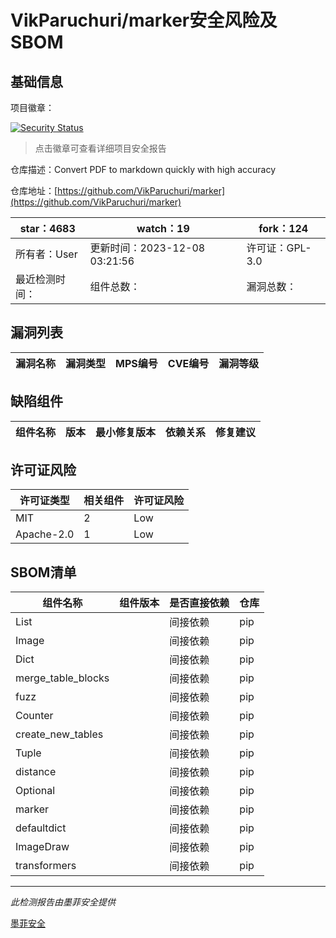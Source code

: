 # VikParuchuri/marker安全风险及SBOM

## 基础信息

项目徽章：

[![Security Status](https://www.murphysec.com/platform3/v31/badge/1734658009245634560.svg)](https://www.murphysec.com/console/report/1734657770417770496/1734658009245634560)

> 点击徽章可查看详细项目安全报告

仓库描述：Convert PDF to markdown quickly with high accuracy

仓库地址：[https://github.com/VikParuchuri/marker](https://github.com/VikParuchuri/marker)

| star：4683 | watch：19 | fork：124 |
| ----------- | -------------- | ------------ |
| 所有者：User | 更新时间：2023-12-08 03:21:56 | 许可证：GPL-3.0 |
| 最近检测时间： | 组件总数： | 漏洞总数： |




## 漏洞列表

| 漏洞名称 | 漏洞类型 | MPS编号 | CVE编号 | 漏洞等级 |
| ------- | ------ | ------- | ------ | ----- |





## 缺陷组件

| 组件名称 | 版本 | 最小修复版本 | 依赖关系 | 修复建议 |
| -------- | ---- | ------------ | -------- | -------- |





## 许可证风险

| 许可证类型 | 相关组件 | 许可证风险 |
| ---------- | -------- | ---------- |
|MIT|2|Low|
|Apache-2.0|1|Low|




## SBOM清单

| 组件名称 | 组件版本 | 是否直接依赖 | 仓库 |
| -------- | -------- | ------------ | ---- |
|List||间接依赖|pip|
|Image||间接依赖|pip|
|Dict||间接依赖|pip|
|merge_table_blocks||间接依赖|pip|
|fuzz||间接依赖|pip|
|Counter||间接依赖|pip|
|create_new_tables||间接依赖|pip|
|Tuple||间接依赖|pip|
|distance||间接依赖|pip|
|Optional||间接依赖|pip|
|marker||间接依赖|pip|
|defaultdict||间接依赖|pip|
|ImageDraw||间接依赖|pip|
|transformers||间接依赖|pip|


------

*此检测报告由墨菲安全提供*

[墨菲安全](www.murphysec.com)